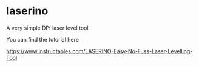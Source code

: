 # laserino
A very simple DIY laser level tool

You can find the tutorial here 

https://www.instructables.com/LASERINO-Easy-No-Fuss-Laser-Levelling-Tool
